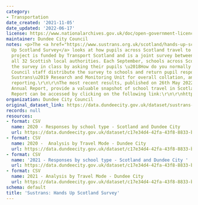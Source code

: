 ```yaml
---
category:
- Transportation
date_created: '2021-11-05'
date_updated: '2022-06-17'
license: https://www.nationalarchives.gov.uk/doc/open-government-licence/version/3/
maintainer: Dundee City Council
notes: <p>The <a href="https://www.sustrans.org.uk/scotland/hands-up-scotland-survey">Hands
  Up Scotland Survey</a> looks at how pupils across Scotland travel to school. The
  project is funded by Transport Scotland and is a joint survey between Sustrans and
  all 32 Scottish local authorities. Each September, schools across Scotland complete
  the survey in class by asking their pupils \u2018How do you normally travel to school?\u2019.
  Council staff distribute the survey to schools and return pupil responses to the
  Sustrans\u2019 Research and Monitoring Unit for overall collation, analysis and
  reporting.\r\n\r\nThe most recent results, published on 26th May 2022 in the 2021
  Annual Report, provide a valuable snapshot of school travel in Scotland. The Annual
  Report can be accessed by clicking on the following link:\r\n\r\nhttps://www.sustrans.org.uk/our-blog/projects/uk-wide/scotland/hands-up-scotland-survey\r\n</p>
organization: Dundee City Council
original_dataset_link: https://data.dundeecity.gov.uk/dataset/sustrans-hands-up-scotland-survey
records: null
resources:
- format: CSV
  name: 2020 - Responses by school type - Scotland and Dundee City
  url: https://data.dundeecity.gov.uk/dataset/c17e34d4-42fa-43f8-8833-bc4158b7cd22/resource/cee2c5ad-1642-46f6-a48b-a21ae9da4315/download/survey_response_rates.csv
- format: CSV
  name: 2020 -  Analysis by Travel Mode - Dundee City
  url: https://data.dundeecity.gov.uk/dataset/c17e34d4-42fa-43f8-8833-bc4158b7cd22/resource/6bc59db3-77cd-4d8e-abf5-bfe1316cfec3/download/dundee_survey_responses.csv
- format: CSV
  name: '2021 - Responses by school type - Scotland and Dundee City '
  url: https://data.dundeecity.gov.uk/dataset/c17e34d4-42fa-43f8-8833-bc4158b7cd22/resource/03adf287-630f-41c1-ada0-eabce8db1678/download/2021_survey-_response_rates.csv
- format: CSV
  name: 2021 - Analysis by Travel Mode - Dundee City
  url: https://data.dundeecity.gov.uk/dataset/c17e34d4-42fa-43f8-8833-bc4158b7cd22/resource/46443e96-1f76-4499-b9cc-83752d492309/download/2021_analysis_by_travel_mode.csv
schema: default
title: 'Sustrans: Hands Up Scotland Survey'
---
```

